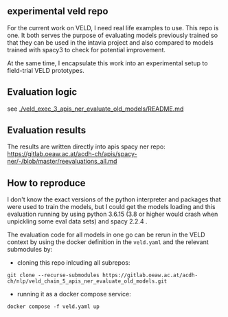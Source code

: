 ## experimental veld repo

For the current work on VELD, I need real life examples to use. This repo is one. It both serves
the purpose of evaluating models previously trained so that they can be used in the intavia project
and also compared to models trained with spacy3 to check for potential improvement. 

At the same time, I encapsulate this work into an experimental setup to field-trial VELD 
prototypes.

## Evaluation logic

see
[./veld_exec_3_apis_ner_evaluate_old_models/README.md](./veld_exec_3_apis_ner_evaluate_old_models/README.md)

## Evaluation results

The results are written directly into apis spacy ner repo: https://gitlab.oeaw.ac.at/acdh-ch/apis/spacy-ner/-/blob/master/reevaluations_all.md 

## How to reproduce

I don't know the exact versions of the python interpreter and packages that were used to train the
models, but I could get the models loading and this evaluation running by using python 3.6.15 (3.8 
or higher would crash when unpickling some eval data sets) and spacy 2.2.4 .

The evaluation code for all models in one go can be rerun in the VELD context by using the docker 
definition in the `veld.yaml` and the relevant submodules by:

- cloning this repo inlcuding all subrepos:
```
git clone --recurse-submodules https://gitlab.oeaw.ac.at/acdh-ch/nlp/veld_chain_5_apis_ner_evaluate_old_models.git
```

- running it as a docker compose service:
```
docker compose -f veld.yaml up
```
